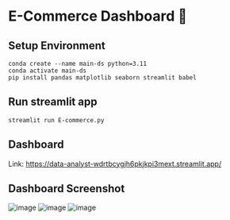 # E-Commerce Dashboard 👑
## Setup Environment
```
conda create --name main-ds python=3.11
conda activate main-ds
pip install pandas matplotlib seaborn streamlit babel
```

## Run streamlit app
```
streamlit run E-commerce.py
```
## Dashboard
Link: https://data-analyst-wdrtbcygjh6pkjkpi3mext.streamlit.app/
## Dashboard Screenshot
![image](https://github.com/UrayDika/Data-Analyst/assets/103163726/eca85daa-dcfc-4636-882c-0209644d6a57)
![image](https://github.com/UrayDika/Data-Analyst/assets/103163726/86ef620b-255e-4470-b179-a16a7e838d25)
![image](https://github.com/UrayDika/Data-Analyst/assets/103163726/1ffc1b8d-8570-4836-a83d-099262da3d62)
